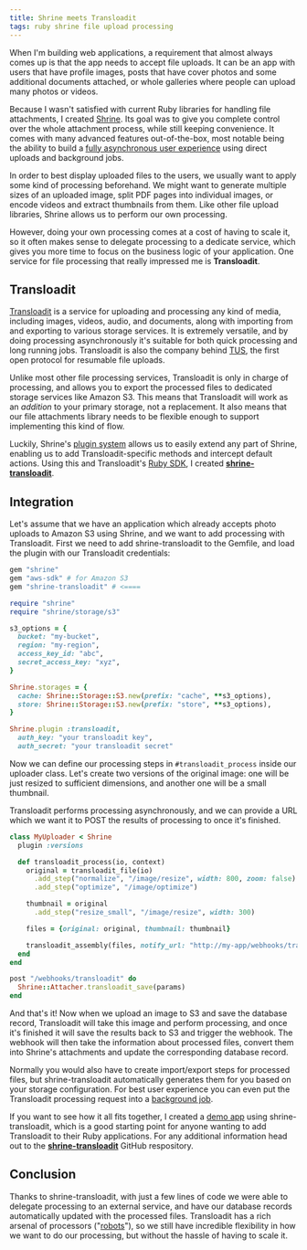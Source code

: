 ```yaml
---
title: Shrine meets Transloadit
tags: ruby shrine file upload processing
---
```


When I'm building web applications, a requirement that almost always comes up
is that the app needs to accept file uploads. It can be an app with users that
have profile images, posts that have cover photos and some additional documents
attached, or whole galleries where people can upload many photos or videos.

Because I wasn't satisfied with current Ruby libraries for handling file
attachments, I created [Shrine]. Its goal was to give you complete control
over the whole attachment process, while still keeping convenience. It comes
with many advanced features out-of-the-box, most notable being the ability to
build a [fully asynchronous user experience] using direct uploads and
background jobs.

In order to best display uploaded files to the users, we usually want to apply
some kind of processing beforehand. We might want to generate multiple sizes of
an uploaded image, split PDF pages into individual images, or encode videos and
extract thumbnails from them. Like other file upload libraries, Shrine allows
us to perform our own processing.

However, doing your own processing comes at a cost of having to scale it, so it
often makes sense to delegate processing to a dedicate service, which gives you
more time to focus on the business logic of your application. One service for
file processing that really impressed me is **Transloadit**.

## Transloadit

[Transloadit] is a service for uploading and processing any kind of media,
including images, videos, audio, and documents, along with importing from and
exporting to various storage services. It is extremely versatile, and by doing
processing asynchronously it's suitable for both quick processing and long
running jobs. Transloadit is also the company behind [TUS], the first open
protocol for resumable file uploads.

Unlike most other file processing services, Transloadit is only in charge of
processing, and allows you to export the processed files to dedicated storage
services like Amazon S3. This means that Transloadit will work as an *addition*
to your primary storage, not a replacement. It also means that our file
attachments library needs to be flexible enough to support implementing this
kind of flow.

Luckily, Shrine's [plugin system] allows us to easily extend any part of
Shrine, enabling us to add Transloadit-specific methods and intercept default
actions. Using this and Transloadit's [Ruby SDK], I created
**[shrine-transloadit]**.

## Integration

Let's assume that we have an application which already accepts photo uploads to
Amazon S3 using Shrine, and we want to add processing with Transloadit. First
we need to add shrine-transloadit to the Gemfile, and load the plugin with our
Transloadit credentials:

```rb
gem "shrine"
gem "aws-sdk" # for Amazon S3
gem "shrine-transloadit" # <====
```

```rb
require "shrine"
require "shrine/storage/s3"

s3_options = {
  bucket: "my-bucket",
  region: "my-region",
  access_key_id: "abc",
  secret_access_key: "xyz",
}

Shrine.storages = {
  cache: Shrine::Storage::S3.new(prefix: "cache", **s3_options),
  store: Shrine::Storage::S3.new(prefix: "store", **s3_options),
}

Shrine.plugin :transloadit,
  auth_key: "your transloadit key",
  auth_secret: "your transloadit secret"
```

Now we can define our processing steps in `#transloadit_process` inside our
uploader class. Let's create two versions of the original image: one will be
just resized to sufficient dimensions, and another one will be a small
thumbnail.

Transloadit performs processing asynchronously, and we can provide a URL which
we want it to POST the results of processing to once it's finished.

```rb
class MyUploader < Shrine
  plugin :versions

  def transloadit_process(io, context)
    original = transloadit_file(io)
      .add_step("normalize", "/image/resize", width: 800, zoom: false)
      .add_step("optimize", "/image/optimize")

    thumbnail = original
      .add_step("resize_small", "/image/resize", width: 300)

    files = {original: original, thumbnail: thumbnail}

    transloadit_assembly(files, notify_url: "http://my-app/webhooks/transloadit")
  end
end
```

```rb
post "/webhooks/transloadit" do
  Shrine::Attacher.transloadit_save(params)
end
```

And that's it! Now when we upload an image to S3 and save the database record,
Transloadit will take this image and perform processing, and once it's finished
it will save the results back to S3 and trigger the webhook. The webhook will
then take the information about processed files, convert them into Shrine's
attachments and update the corresponding database record.

Normally you would also have to create import/export steps for processed files,
but shrine-transloadit automatically generates them for you based on your
storage configuration. For best user experience you can even put the Transloadit
processing request into a [background job].

If you want to see how it all fits together, I created a [demo app] using
shrine-transloadit, which is a good starting point for anyone wanting to add
Transloadit to their Ruby applications. For any additional information head out
to the **[shrine-transloadit]** GitHub respository.

## Conclusion

Thanks to shrine-transloadit, with just a few lines of code we were able to
delegate processing to an external service, and have our database records
automatically updated with the processed files. Transloadit has a rich arsenal
of processors ("[robots]"), so we still have incredible flexibility in how we
want to do our processing, but without the hassle of having to scale it.

[Transloadit]: https://transloadit.com/
[Ruby SDK]: https://github.com/transloadit/ruby-sdk
[Shrine]: https://github.com/janko-m/shrine
[shrine-transloadit]: https://github.com/janko-m/shrine-transloadit
[TUS]: http://tus.io/
[fully asynchronous user experience]: https://twin.github.io/file-uploads-asynchronous-world/
[plugin system]: http://shrinerb.com/rdoc/files/doc/creating_plugins_md.html
[robots]: https://transloadit.com/docs/conversion-robots/
[demo app]: https://github.com/janko-m/shrine-transloadit/tree/master/demo
[background job]: https://github.com/janko-m/shrine-transloadit#backgrounding
